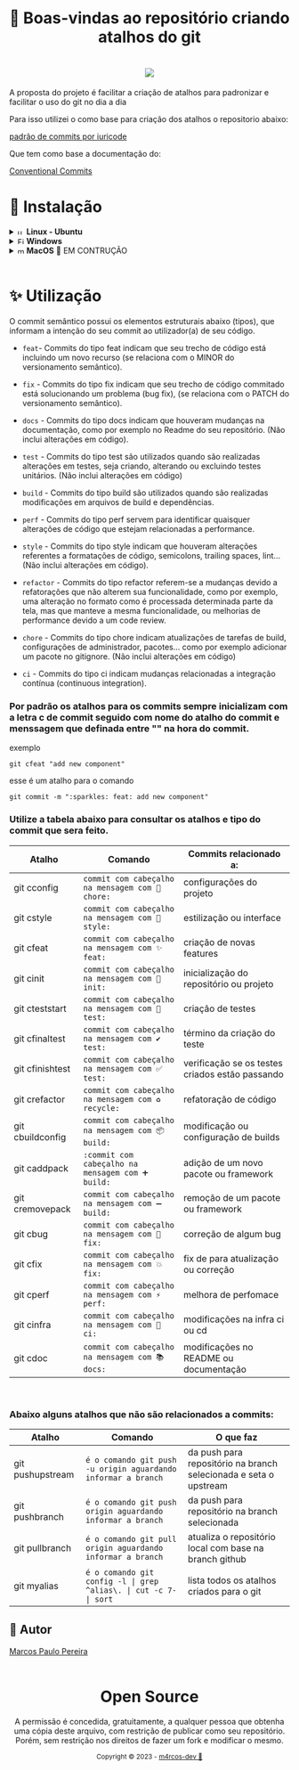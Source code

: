 <h1 align="center">🎉 Boas-vindas ao repositório criando atalhos do git </h1>

<h1 align="center">
  <img src="https://github.com/m4rcos-dev/FullStack-vehicle-catalog/assets/104791582/5001a8ce-1737-47b3-98aa-9933375e1a3a">
</h1>

<p>A proposta do projeto é facilitar a criação de atalhos para padronizar e facilitar o uso do git no dia a dia</p>
<p>Para isso utilizei o como base para criação dos atalhos o repositorio abaixo:</p>

[padrão de commits por iuricode](https://github.com/iuricode/padroes-de-commits)

<p>Que tem como base a documentação do:</p>

[Conventional Commits](https://www.conventionalcommits.org/en/v1.0.0/)

# 🔨 Instalação

<details>
  <summary>
    <img alt="ubuntu logo" src="https://i.ibb.co/B2vnw7m/ubuntu.png" width="12px" height="12px"/> <strong>Linux - Ubuntu</strong>
  </summary>

- Navege até um diretório local de sua preferência para baixar .sh com o script, por exemplo:

  ```sh
  cd ~
  ```

- Execute o comando abaixo para baixar o script:

  ```sh
  wget "https://raw.githubusercontent.com/m4rcos-dev/Git-alias/main/git-alias.sh"
  ```

- Dê permissões ao arquivo .sh para executar o script:

  ```sh
  chmod +x git-alias.sh
  ```

- Execute o script:

  ```sh
  ./git-alias.sh
  ```

Após esses passos os atalhos estarão configurados para verificar utilize o comando:

```sh
git myalias
```

Se tudo estiver corrido bem tera uma saída parecida com essa:

```
caddpack=!f() { git commit -m " :heavy_plus_sign: build: $1"; }; f
cbug=!f() { git commit -m " :bug: fix: $1"; }; f
cbuildconfig=!f() { git commit -m " :package: build: $1"; }; f
cconfig=!f() { git commit -m ":wrench: chore: $1"; }; f
cdoc=!f() { git commit -m " :books: docs: $1"; }; f
cfeat=!f() { git commit -m ":sparkles: feat: $1"; }; f
cfix=!f() { git commit -m " :boom: fix: $1"; }; f
cinfra=!f() { git commit -m " :bricks: ci: $1"; }; f
cinit=!f() { git commit -m ":tada: init: $1"; }; f
cpack=!f() { git commit -m " :package: build: $1"; }; f
cperf=!f() { git commit -m " :zap: perf: $1"; }; f
crefactor=!f() { git commit -m " :recycle: refactor: $1"; }; f
cremovepack=!f() { git commit -m " :heavy_minus_sign: build: $1"; }; f
cstyle=!f() { git commit -m ":lipstick: style: $1"; }; f
ctestfinal=!f() { git commit -m ":heavy_check_mark: test: $1"; }; f
ctestfinish=!f() { git commit -m " :whit_check_mark: test: $1"; }; f
cteststart=!f() { git commit -m " :test__tube: test: $1"; }; f
myalias=! git config -l | grep ^alias\. | cut -c 7- | sort
pushupstream=push -u origin
pushbranch=push origin
```

</details>
<details>
  <summary>
    <img alt="Ficheiro:Windows logo.png" src="https://i.ibb.co/ZYZB0pL/Windows-logo.png" width="12px" height="12px"> <strong>Windows</strong>
  </summary>

- Navege até um diretório local de sua preferência para baixar .ps1 com o script, por exemplo:

  ```ps1
  cd ~
  ```

- Execute o comando abaixo para baixar o script:

  ```ps1
  Invoke-WebRequest "https://raw.githubusercontent.com/m4rcos-dev/Git-alias/main/git-alias.ps1" -OutFile "git-alias.ps1"
  ```

- Por padrão, o PowerShell não permite a execução de scripts sem restrições. Você pode precisar ajustar a política de execução do PowerShell para permitir a execução de scripts. Para fazer isso, você pode abrir o PowerShell com privilégios de administrador e executar o seguinte comando:

  ```ps1
  Set-ExecutionPolicy RemoteSigned
  ```

- Execute o script:

  ```
  ./git-alias.ps1
  ```

Após esses passos os atalhos estarão configurados para verificar utilize o comando:

```ps1
git myalias
```

Se tudo estiver corrido bem terá uma saída parecida com essa:

```
alias.cconfig !f() { git commit -m "🔧 chore: $1"; }; f
alias.cstyle !f() { git commit -m "💄 style: $1"; }; f
alias.cfeat !f() { git commit -m "✨ feat: $1"; }; f
alias.cinit !f() { git commit -m "🎉 init: $1"; }; f
alias.cteststart !f() { git commit -m " 🧪 test: $1"; }; f
alias.ctestfinal !f() { git commit -m "✔️ test: $1"; }; f
alias.ctestfinish !f() { git commit -m " ✅ test: $1"; }; f
alias.crefactor !f() { git commit -m " ♻️ refactor: $1"; }; f
alias.cbuildconfig !f() { git commit -m " 📦 build: $1"; }; f
alias.caddpack !f() { git commit -m " ➕ build: $1"; }; f
alias.cremovepack !f() { git commit -m " ➖ build: $1"; }; f
alias.cbug !f() { git commit -m " 🐛 fix: $1"; }; f
alias.cfix !f() { git commit -m " 💥 fix: $1"; }; f
alias.cperf !f() { git commit -m " ⚡ perf: $1"; }; f
alias.cinfra !f() { git commit -m " 🧱 ci: $1"; }; f
alias.cdoc !f() { git commit -m " 📚 docs: $1"; }; f
alias.pushupstream push -u origin
alias.pushbranch push origin
alias.pullbranch pull origin
alias.myalias config --global --get-regexp alias
```

</details>
<details>
  <summary>
    <img src="https://i.ibb.co/nBc0hvH/download.png" width="12px" height="12px" alt="macOS image"/> <strong>MacOS</strong> 🚧 EM CONTRUÇÃO
  </summary>

</details>

<br>

# ✨ Utilização

O commit semântico possui os elementos estruturais abaixo (tipos), que informam a intenção do seu commit ao utilizador(a) de seu código.

- `feat`- Commits do tipo feat indicam que seu trecho de código está incluindo um novo recurso (se relaciona com o MINOR do versionamento semântico).

- `fix` - Commits do tipo fix indicam que seu trecho de código commitado está solucionando um problema (bug fix), (se relaciona com o PATCH do versionamento semântico).

- `docs` - Commits do tipo docs indicam que houveram mudanças na documentação, como por exemplo no Readme do seu repositório. (Não inclui alterações em código).

- `test` - Commits do tipo test são utilizados quando são realizadas alterações em testes, seja criando, alterando ou excluindo testes unitários. (Não inclui alterações em código)

- `build` - Commits do tipo build são utilizados quando são realizadas modificações em arquivos de build e dependências.

- `perf` - Commits do tipo perf servem para identificar quaisquer alterações de código que estejam relacionadas a performance.

- `style` - Commits do tipo style indicam que houveram alterações referentes a formatações de código, semicolons, trailing spaces, lint... (Não inclui alterações em código).

- `refactor` - Commits do tipo refactor referem-se a mudanças devido a refatorações que não alterem sua funcionalidade, como por exemplo, uma alteração no formato como é processada determinada parte da tela, mas que manteve a mesma funcionalidade, ou melhorias de performance devido a um code review.

- `chore` - Commits do tipo chore indicam atualizações de tarefas de build, configurações de administrador, pacotes... como por exemplo adicionar um pacote no gitignore. (Não inclui alterações em código)

- `ci` - Commits do tipo ci indicam mudanças relacionadas a integração contínua (continuous integration).

### Por padrão os atalhos para os commits sempre inicializam com a letra c de commit seguido com nome do atalho do commit e menssagem que definada entre "" na hora do commit.

exemplo

```
git cfeat "add new component"
```

esse é um atalho para o comando

```
git commit -m ":sparkles: feat: add new component"
```

### Utilize a tabela abaixo para consultar os atalhos e tipo do commit que sera feito.

<table>
  <thead>
    <tr>
      <th>Atalho</th>
      <th>Comando</th>
      <th>Commits relacionado a:</th>
    </tr>
  </thead>
 <tbody>
    <tr>
      <td>git cconfig</td>
      <td><code>commit com cabeçalho na mensagem com 🔧 chore: </code></td>
      <td>configurações do projeto</td>
    </tr>
    <tr>
      <td>git cstyle</td>
      <td><code>commit com cabeçalho na mensagem com 💄 style:</code></td>
      <td>estilização ou interface</td>
    </tr>
    <tr>
      <td>git cfeat</td>
      <td><code>commit com cabeçalho na mensagem com ✨ feat: </code></td>
      <td>criação de novas features</td>
    </tr>
    <tr>
      <td>git cinit</td>
      <td><code>commit com cabeçalho na mensagem com 🎉 init: </code></td>
      <td>inicialização do repositório ou projeto</td>
    </tr>
    <tr>
      <td>git cteststart</td>
      <td><code>commit com cabeçalho na mensagem com 🧪 test:</code></td>
      <td>criação de testes</td>
    </tr>
    <tr>
      <td>git cfinaltest</td>
      <td><code>commit com cabeçalho na mensagem com ✔️ test:</code></td>
      <td>término da criação do teste</td>
    </tr>
    <tr>
      <td>git cfinishtest</td>
      <td><code>commit com cabeçalho na mensagem com ✅ test: </code></td>
      <td>verificação se os testes criados estão passando</td>
    </tr>
    <tr>
      <td>git crefactor</td>
      <td><code>commit com cabeçalho na mensagem com ♻️ recycle: </code></td>
      <td>refatoração de código</td>
    </tr>
    <tr>
      <td>git cbuildconfig</td>
      <td><code>commit com cabeçalho na mensagem com 📦 build:</code></td>
      <td>modificação ou configuração de builds</td>
    </tr>
    <tr>
      <td>git caddpack</td>
      <td><code>:commit com cabeçalho na mensagem com ➕ build:</code></td>
      <td>adição de um novo pacote ou framework</td>
    </tr>
    <tr>
      <td>git cremovepack</td>
      <td><code>commit com cabeçalho na mensagem com ➖ build:</code></td>
      <td>remoção de um pacote ou framework</td>
    </tr>
    <tr>
      <td>git cbug</td>
      <td><code>commit com cabeçalho na mensagem com 🐛 fix:</code></td>
      <td>correção de algum bug</td>
    </tr>
    <tr>
      <td>git cfix</td>
      <td><code>commit com cabeçalho na mensagem com 💥 fix: </code></td>
      <td>fix de para atualização ou correção</td>
    </tr>
    <tr>
      <td>git cperf</td>
      <td><code>commit com cabeçalho na mensagem com ⚡ perf: </code></td>
      <td>melhora de perfomace</td>
    </tr>
    <tr>
      <td>git cinfra</td>
      <td><code>commit com cabeçalho na mensagem com 🧱 ci:</code></td>
      <td>modificações na infra ci ou cd</td>
    </tr>
    <tr>
      <td>git cdoc</td>
      <td><code>commit com cabeçalho na mensagem com 📚 docs: </code></td>
      <td>modificações no README ou documentação</td>
    </tr>
  </tbody>
</table>

<br>

### Abaixo alguns atalhos que não são relacionados a commits:

<table>
  <thead>
    <tr>
      <th>Atalho</th>
      <th>Comando</th>
      <th>O que faz</th>
    </tr>
  </thead>
 <tbody>
    <tr>
      <td>git pushupstream</td>
      <td><code>é o comando git push -u origin aguardando informar a branch</code></td>
      <td>da push para repositório na branch selecionada e seta o upstream</td>
    </tr>
    <tr>
      <td>git pushbranch</td>
      <td><code>é o comando git push origin aguardando informar a branch</code></td>
      <td>da push para repositório na branch selecionada</td>
    </tr>
    <tr>
      <td>git pullbranch</td>
      <td><code>é o comando git pull origin aguardando informar a branch </code></td>
      <td>atualiza o repositório local com base na branch github</td>
    </tr>
    <tr>
      <td>git myalias</td>
      <td><code>é o comando git config -l | grep ^alias\. | cut -c 7- | sort </code></td>
      <td>lista todos os atalhos criados para o git</td>
    </tr>
  </tbody>
</table>

## 🧔 Autor

<div class="badge-base LI-profile-badge" data-locale="pt_BR" data-size="medium" data-theme="dark" data-type="VERTICAL" data-vanity="dev-marcospaulo" data-version="v1"><a class="badge-base__link LI-simple-link" href="https://br.linkedin.com/in/dev-marcospaulo?trk=profile-badge">Marcos Paulo Pereira</a></div>

<div align="center">
  <br/>
    <div>
      <h1>Open Source</h1>
          <p>
      A permissão é concedida, gratuitamente, a qualquer pessoa que obtenha uma cópia deste arquivo, com restrição de publicar como seu repositório. Porém, sem restrição nos direitos de fazer um fork e modificar o mesmo.
    </p>
      <sub>Copyright © 2023 - <a href="https://github.com/m4rcos-dev">m4rcos-dev 💖</sub></a>
    </div>
    <br/>
</div>
